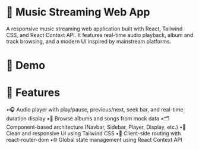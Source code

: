 # 🎵 Music Streaming Web App
A responsive music streaming web application built with React, Tailwind CSS, and React Context API. It features real-time audio playback, album and track browsing, and a modern UI inspired by mainstream platforms.

# 🚀 Demo

# 🧠 Features
•🎧 Audio player with play/pause, previous/next, seek bar, and real-time duration display
•📀 Browse albums and songs from mock data
•🗂️ Component-based architecture (Navbar, Sidebar, Player, Display, etc.)
•🎨 Clean and responsive UI using Tailwind CSS
•🔄 Client-side routing with react-router-dom
•🌐 Global state management using React Context API
